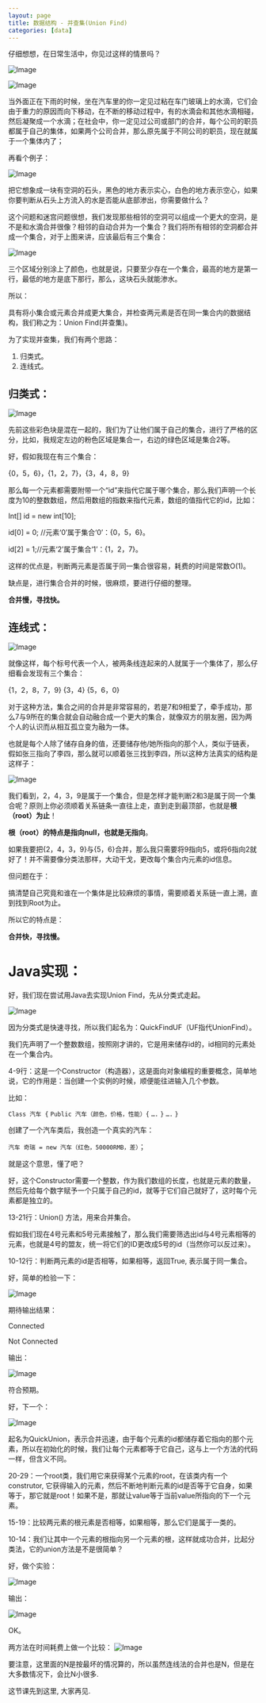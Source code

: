 ```yaml
---
layout: page
title: 数据结构 - 并查集(Union Find)
categories: [data]
---
```


仔细想想，在日常生活中，你见过这样的情景吗？

![Image](../images/datastructure-unionfind/1.jpg)

![Image](../images/datastructure-unionfind/2.jpg)

当外面正在下雨的时候，坐在汽车里的你一定见过粘在车门玻璃上的水滴，它们会由于重力的原因而向下移动，在不断的移动过程中，有的水滴会和其他水滴相碰，然后凝聚成一个水滴；在社会中，你一定见过公司或部门的合并，每个公司的职员都属于自己的集体，如果两个公司合并，那么原先属于不同公司的职员，现在就属于一个集体内了；

再看个例子：

![Image](../images/datastructure-unionfind/3.jpg)

把它想象成一块有空洞的石头，黑色的地方表示实心，白色的地方表示空心，如果你要判断从石头上方流入的水是否能从底部渗出，你需要做什么？

这个问题和迷宫问题很想，我们发现那些相邻的空洞可以组成一个更大的空洞，是不是和水滴合并很像？相邻的自动合并为一个集合？我们将所有相邻的空洞都合并成一个集合，对于上图来讲，应该最后有三个集合：

![Image](../images/datastructure-unionfind/4.jpg)

三个区域分别涂上了颜色，也就是说，只要至少存在一个集合，最高的地方是第一行，最低的地方是底下那行，那么，这块石头就能渗水。

所以：

具有将小集合或元素合并成更大集合，并检查两元素是否在同一集合内的数据结构，我们称之为：Union Find(并查集)。

为了实现并查集，我们有两个思路：

1. 归类式。
2. 连线式。


## 归类式：

![Image](../images/datastructure-unionfind/5.jpg)

先前这些彩色块是混在一起的，我们为了让他们属于自己的集合，进行了严格的区分，比如，我规定左边的粉色区域是集合一，右边的绿色区域是集合2等。

好，假如我现在有三个集合：

{0，5，6}，{1，2，7}，{3，4，8，9}

那么每一个元素都需要附带一个“id”来指代它属于哪个集合，那么我们声明一个长度为10的整数数组，然后用数组的指数来指代元素，数组的值指代它的id，比如：

Int[] id = new int[10];

id[0] = 0; //元素‘0’属于集合‘0’：{0，5，6}。

id[2] = 1;//元素‘2’属于集合‘1’：{1，2，7}。

这样的优点是，判断两元素是否属于同一集合很容易，耗费的时间是常数O(1)。

缺点是，进行集合合并的时候，很麻烦，要进行仔细的整理。

**合并慢，寻找快。**

## 连线式：

![Image](../images/datastructure-unionfind/6.jpg)

就像这样，每个标号代表一个人，被两条线连起来的人就属于一个集体了，那么仔细看会发现有三个集合：

{1，2，8，7，9} {3，4} {5，6，0}

对于这种方法，集合之间的合并是非常容易的，若是7和9相爱了，牵手成功，那么7与9所在的集合就会自动融合成一个更大的集合，就像双方的朋友圈，因为两个人的认识而从相互孤立变为融为一体。

也就是每个人除了储存自身的值，还要储存他/她所指向的那个人，类似于链表，假如张三指向了李四，那么就可以顺着张三找到李四，所以这种方法真实的结构是这样子：

![Image](../images/datastructure-unionfind/7.jpg)

我们看到，2，4，3，9是属于一个集合，但是怎样才能判断2和3是属于同一个集合呢？原则上你必须顺着关系链条一直往上走，直到走到最顶部，也就是**根（root）为止**！

**根（root）的特点是指向null，也就是无指向**。

如果我要把{2，4，3，9}与{5，6}合并，那么我只需要将9指向5，或将6指向2就好了！并不需要像分类法那样，大动干戈，更改每个集合内元素的id信息。

但问题在于：

搞清楚自己究竟和谁在一个集体是比较麻烦的事情，需要顺着关系链一直上溯，直到找到Root为止。

所以它的特点是：

**合并快，寻找慢。**

# Java实现：

好，我们现在尝试用Java去实现Union Find，先从分类式走起。

![Image](../images/datastructure-unionfind/8.jpg)

因为分类式是快速寻找，所以我们起名为：QuickFindUF（UF指代UnionFind）。

我们先声明了一个整数数组，按照刚才讲的，它是用来储存id的，id相同的元素处在一个集合内。

4-9行：这是一个Constructor（构造器），这是面向对象编程的重要概念，简单地说，它的作用是：当创建一个实例的时候，顺便能往进输入几个参数。

比如：

`Class 汽车 {`
`Public 汽车（颜色，价格，性能）{`
`….`
`}`
`….`
`}`

创建了一个汽车类后，我创造一个真实的汽车：

`汽车 奇瑞 = new 汽车（红色，50000RMB，差）`；

就是这个意思，懂了吧？

好，这个Constructor需要一个整数，作为我们数组的长度，也就是元素的数量，然后先给每个数字赋予一个只属于自己的id，就等于它们自己就好了，这时每个元素都是独立的。

13-21行：Union() 方法，用来合并集合。

假如我们现在4号元素和5号元素接触了，那么我们需要筛选出id与4号元素相等的元素，也就是4号的盟友，统一将它们的ID更改成5号的id（当然你可以反过来）。

10-12行：判断两元素的id是否相等，如果相等，返回True, 表示属于同一集合。

好，简单的检验一下：

![Image](../images/datastructure-unionfind/9.jpg)

期待输出结果：

Connected

Not Connected

输出：

![Image](../images/datastructure-unionfind/10.jpg)

符合预期。

好，下一个：

![Image](../images/datastructure-unionfind/11.jpg)

起名为QuickUnion，表示合并迅速，由于每个元素的id都储存着它指向的那个元素，所以在初始化的时候，我们让每个元素都等于它自己，这与上一个方法的代码一样，但含义不同。

20-29：一个root类，我们用它来获得某个元素的root，在该类内有一个construtor, 它获得输入的元素，然后不断地判断元素的id是否等于它自身，如果等于，那它就是root！如果不是，那就让value等于当前value所指向的下一个元素。

15-19：比较两元素的根元素是否相等，如果相等，那么它们是属于一类的。

10-14：我们让其中一个元素的根指向另一个元素的根，这样就成功合并，比起分类法，它的union方法是不是很简单？

好，做个实验：

![Image](../images/datastructure-unionfind/12.jpg)

输出：

![Image](../images/datastructure-unionfind/13.jpg)

OK。

两方法在时间耗费上做一个比较：
![Image](../images/datastructure-unionfind/14.jpg)

要注意，这里面的N是按最坏的情况算的，所以虽然连线法的合并也是N，但是在大多数情况下，会比N小很多.

这节课先到这里, 大家再见.